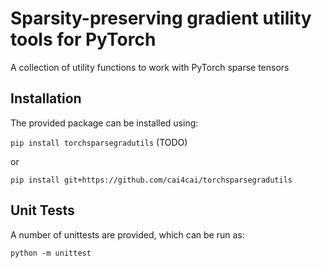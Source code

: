 # Sparsity-preserving gradient utility tools for PyTorch
A collection of utility functions to work with PyTorch sparse tensors

## Installation
The provided package can be installed using:

`pip install torchsparsegradutils` (TODO)

or

`pip install git+https://github.com/cai4cai/torchsparsegradutils`

## Unit Tests
A number of unittests are provided, which can be run as:

```
python -m unittest
```
